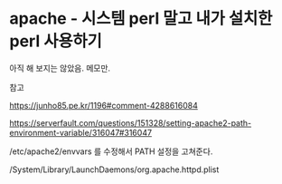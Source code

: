 # apache - 시스템 perl 말고 내가 설치한 perl 사용하기
아직 해 보지는 않았음. 메모만.

참고

https://junho85.pe.kr/1196#comment-4288616084

https://serverfault.com/questions/151328/setting-apache2-path-environment-variable/316047#316047

/etc/apache2/envvars 를 수정해서 PATH 설정을 고쳐준다.

/System/Library/LaunchDaemons/org.apache.httpd.plist